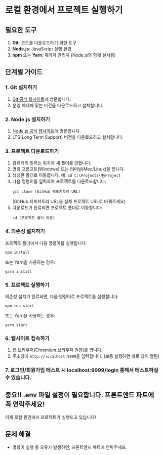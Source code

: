 # 로컬 환경에서 프로젝트 실행하기

## 필요한 도구

1. **Git**: 코드를 다운로드하기 위한 도구
2. **Node.js**: JavaScript 실행 환경
3. **npm** 또는 **Yarn**: 패키지 관리자 (Node.js와 함께 설치됨)

## 단계별 가이드

### 1. Git 설치하기

1. [Git 공식 웹사이트](https://git-scm.com/downloads)에 방문합니다.
2. 운영 체제에 맞는 버전을 다운로드하고 설치합니다.


### 2. Node.js 설치하기

1. [Node.js 공식 웹사이트](https://nodejs.org/)에 방문합니다.
2. LTS(Long Term Support) 버전을 다운로드하고 설치합니다.

### 3. 프로젝트 다운로드하기

1. 컴퓨터의 원하는 위치에 새 폴더를 만듭니다.
2. 명령 프롬프트(Windows) 또는 터미널(Mac/Linux)을 엽니다.
3. 생성한 폴더로 이동합니다. 예: `cd C:\Projects\MyProject`
4. 다음 명령어를 입력하여 프로젝트를 다운로드합니다:
   ```
   git clone [GitHub 레포지토리 URL]
   ```
   (GitHub 레포지토리 URL을 실제 프로젝트 URL로 바꿔주세요)
5. 다운로드가 완료되면 프로젝트 폴더로 이동합니다:
   ```
   cd [프로젝트 폴더 이름]
   ```

### 4. 의존성 설치하기

프로젝트 폴더에서 다음 명령어를 실행합니다:

```
npm install
```

또는 Yarn을 사용하는 경우:

```
yarn install
```

### 5. 프로젝트 실행하기

의존성 설치가 완료되면, 다음 명령어로 프로젝트를 실행합니다:

```
npm run start
```

또는 Yarn을 사용하는 경우:

```
yarn start
```

### 6. 웹사이트 접속하기

1. 웹 브라우저(Chromium 브라우저 권장)를 엽니다.
2. 주소창에 `http://localhost:9999`을 입력합니다. (보통 실행하면 바로 창이 열림)

### 7. 로그인/회원가입 테스트 시 localhost:9999/login 통해서 테스트하실 수 있습니다.
## 중요!! .env 파일 설정이 필요합니다. 프론트엔드 파트에 꼭 연락주세요!


이제 로컬 환경에서 프로젝트가 실행되고 있습니다! 

## 문제 해결

- 명령어 실행 중 오류가 발생하면, 프론트엔드 파트에 연락주세요.
